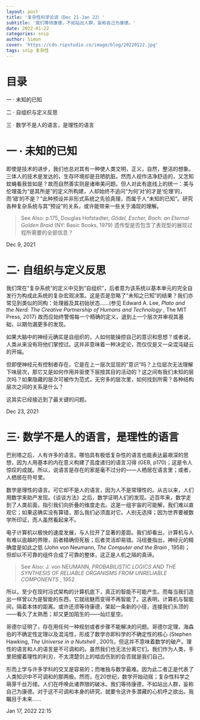 ```yaml
---
layout: post
title: '复杂性科学论说（Dec 21-Jan 22）'
subtitle: '我们等待康德，不如站出人群，妄称自己为康德。'
date: 2022-01-22
categories: snip
author: Simon
cover: 'https://cdn.rspstudio.cn/image/blog/20220122.jpg'
tags: snip 复杂性
---
```


# 目录
一 · 未知的已知

二 · 自组织与定义反思

三 · 数学不是人的语言，是理性的语言


# 一 · 未知的已知

即使是技术的进步，我们也总对其有一种使人类文明，正义，自然，整洁的想象。三体人的技术是发达的，生存环境却是丑陋肮脏。然而人视作洁净舒适的，又怎知蚊蝇看我皆如是？故而自然善实则是诸审美问题。但人对此有底线上的统一：美与伦理虽为“是其所是”的定义所构建，人却始终不追问“为何‘对’的才是‘伦理’的，而‘错’的不是？”此种预设并非形式系统之先验真理，而属于人“未知的已知”。研究各种复杂系统与其“预设”的关系，或许能带来一些关于涌现的理解。

> See Also: p.175, Douglas Hofstadter, *Gödel, Escher, Bach: an Eternal Golden Braid* (NY: Basic Books, 1979) 遗传型是否包含了表现型的展现过程所需要的全部信息？

Dec 9, 2021


# 二· 自组织与定义反思

我们常在“复杂系统”的定义中见到“自组织”，后者意为该系统以基本单元的完全自发行为构成此系统的复杂宏观决策。这是否是忽略了“未知之已知”的结果？我们亦常见到类似的同构：处理器及其初始状态……(参见 Edward A. Lee, *Plato and the Nerd: The Creative Partnership of Humans and Technology* , The MIT Press, 2017) 故而应始终警惕每一个精确的定义，退到上一个层次并审视其基础，以期勿漏更多的发现。

如果大脑中的神经元确实是自组织的，人如何能操控自己的意识和思想？或者说，人类从来没有将他们掌控过。这并非意味着一种决定论，而仅仅是又一朵混沌疑云的开端。

但即使神经元有控制者存在，它是在上一层次显现的“意识”吗？上位层次无法理解下味层次，那它又是如何作用并驱使下层按其目的活动的？这之间有我们未知的层次吗？如果隐藏的层次可被作为范式，无穷多的层次里，如何找到所需？各种结构层次之间的关系是什么？

这其实已经接近到了最关键的问题。

Dec 23, 2021


# 三· 数学不是人的语言，是理性的语言

巴别塔之后，人有许多的语言。哪怕具有极低复杂性的语言也能表达最艰深的思想，因为人用基本的内在意义构建了高度递归的语言习得 (GEB, p170)；这是令人惊叹的成就。所以，说语言是存在的家是毫不过分的——人栖居在语言里；或者，人栖居在符号里。

数学是理性的语言。可它却不是人的语言，因为人不是常理性的。从古以来，人们用数学来助产发现。《谈谈方法》之后，数学证明人们的发现。近百年来，数学走到了人类前面，指引我们向折叠的维度走去。这是一组宇宙的可能解，我们难以直观它；如果这确实没有算错，那么我们必须面对它。人别无选择；因为世界要被数学所印证，而人虽然看起来不。

电子计算机以极快的速度发展，与人拉开了显著的差距。我们却看出，计算机与人有难以逾越的界限，前者精确但死板；后者灵活却易错。冯纽曼指出，神经元的精确度是如此之低 (John von Neumann, *The Computer and the Brain* , 1958)；但却以不可靠的组件合成了可靠的整体，这正是人机之隔的真谛。

> See Also: J. von NEUMANN, *PROBABILISTIC LOGICS AND THE SYNTHESIS OF RELIABLE ORGANISMS FROM UNRELIABLE COMPONENTS* , 1952

所以，至少在现时冯式架构的计算机底下，真正的智能不可能产生。而每当我们造出一样曾以为是智能的东西，它就祛魅而变得不再智能了。这表明，计算机与智能间，隔着本体的距离。或许还须等待康德，架起一条新的小径，连接我们头顶的——看久了太熟悉；却又更加陌生的——灿烂星空。

哥德尔证明了，存在用任何一种规划或者步骤不能解决的问题。哥德尔定理，海森伯的不确定性定理以及混沌性，形成了数学亦即科学的不确定性的核心 (Stephen Hawking, *The Universe in a Nutshell* , 2001)。但这并不意味着数学的破产。理性的语言和人的语言是不可调和的。虽然我们也无法分离它们。我们作为人类，手里把握着理性的利刃，不太清楚剑上的啮齿伤到的会否就是我们自己。

形而上学与许多学科的交叉是容易的；而唯独与数学最难。因为此二者正是代表了人类知识中不可调和的那两极。然而，在20世纪，数学开始动摇；复杂性科学之萌芽千丝万缕。人们在呼唤此诸界限的破冰。我们等待康德，不如站出人群，妄称自己为康德。对于这不可调和本身的研究，就要令这许多潜藏的心机呼之欲出。我瞩目于未来……

Jan 17, 2022
22:15
